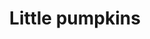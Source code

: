 ---
url: https://prdwebappstorage.blob.core.windows.net/kansaspattons/images/gallery-2009-10-28/photo00422.jpg
index: 2
title: Little pumpkins
---